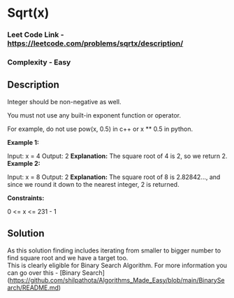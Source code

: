 # Sqrt(x)

### Leet Code Link - https://leetcode.com/problems/sqrtx/description/
### Complexity - Easy

## Description
Integer should be non-negative as well.

You must not use any built-in exponent function or operator.

For example, do not use pow(x, 0.5) in c++ or x ** 0.5 in python.
 

**Example 1:**

Input: x = 4
Output: 2
**Explanation:** The square root of 4 is 2, so we return 2.<br />
**Example 2:**

Input: x = 8
Output: 2
**Explanation:** The square root of 8 is 2.82842..., and since we round it down to the nearest integer, 2 is returned.<br />
 

**Constraints:**

0 <= x <= 231 - 1

## Solution
As this solution finding includes iterating from smaller to bigger number to find square root and we have a target too. <br/>
This is clearly eligible for Binary Search Algorithm. For more information you can go over this - [Binary Search] (https://github.com/shilpathota/Algorithms_Made_Easy/blob/main/BinarySearch/README.md)
